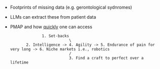 - Footprints of missing data (e.g. gerontological sydnromes)
- LLMs can extract these from patient data
- PMAP and how [quickly](https://www.youtube.com/watch?v=Sc48ToLIQAY) one can access


                    1. Set-backs
                                \
             2. Intelligence -> 4. Agility -> 5. Endurance of pain for very long -> 6. Niche markets i.e., robotics
                                /
                                3. Find a craft to perfect over a lifetime
